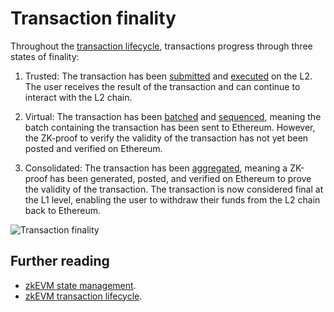 # Transaction finality

Throughout the [transaction lifecycle](./transaction-lifecycle.md), transactions progress through three states of finality:

1. Trusted: The transaction has been [submitted](./transaction-lifecycle.md#submitted) and [executed](./transaction-lifecycle.md#executed) on the L2. The user receives the result of the transaction and can continue to interact with the L2 chain.

2. Virtual: The transaction has been [batched](./transaction-lifecycle.md#batched) and [sequenced](./transaction-lifecycle.md#sequenced), meaning the batch containing the transaction has been sent to Ethereum. However, the ZK-proof to verify the validity of the transaction has not yet been posted and verified on Ethereum.

3. Consolidated: The transaction has been [aggregated](./transaction-lifecycle.md#aggregated), meaning a ZK-proof has been generated, posted, and verified on Ethereum to prove the validity of the transaction. The transaction is now considered final at the L1 level, enabling the user to withdraw their funds from the L2 chain back to Ethereum.

![Transaction finality](../../img/cdk/transaction-finality.png)

## Further reading

- [zkEVM state management](../../zkEVM/architecture/protocol/state-management.md).
- [zkEVM transaction lifecycle](../../zkEVM/architecture/protocol/transaction-life-cycle/submit-transaction.md).